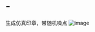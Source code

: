 # -
生成仿真印章，带随机噪点
![image](https://github.com/user-attachments/assets/63d458ba-e26d-4fb7-a8cc-8b761fad91a9)
